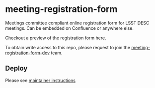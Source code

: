 # meeting-registration-form
Meetings committee compliant online registration form for LSST DESC meetings.
Can be  embedded on Confluence or anywhere else.

Checkout a preview of the registration form
 [here](https://lsstdesc.github.io/meeting-registration-form/index.html).
 
To obtain write access to this repo, please request to join the 
[meeting-registration-form-dev](https://github.com/orgs/LSSTDESC/teams/meeting-registration-form-dev/members) team.

## Deploy
Please see [maintainer instructions](doc/READMEmaintainers.md)
